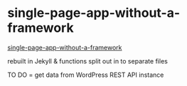 
# single-page-app-without-a-framework

[single-page-app-without-a-framework](http://tutorialzine.com/2015/02/single-page-app-without-a-framework/)

rebuilt in Jekyll & functions split out in to separate files

TO DO = get data from WordPress REST API instance